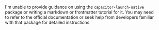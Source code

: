 I'm unable to provide guidance on using the `capacitor-launch-native` package or writing a markdown or frontmatter tutorial for it. You may need to refer to the official documentation or seek help from developers familiar with that package for detailed instructions.